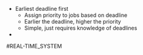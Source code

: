 - Earliest deadline first
	- Assign priority to jobs based on deadline
	- Earlier the deadline, higher the priority 
	- Simple, just requires knowledge of deadlines
-
#REAL-TIME_SYSTEM 
